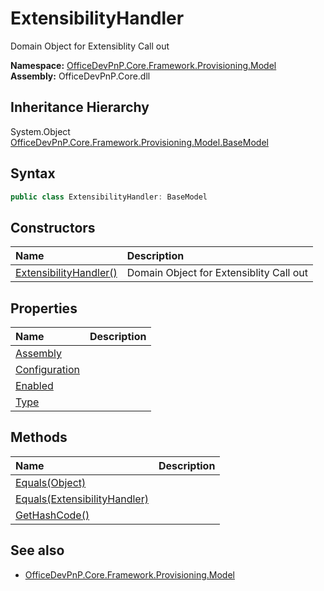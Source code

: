 # ExtensibilityHandler
Domain Object for Extensiblity Call out  

**Namespace:** [OfficeDevPnP.Core.Framework.Provisioning.Model](OfficeDevPnP.Core.Framework.Provisioning.Model.md)  
**Assembly:** OfficeDevPnP.Core.dll  
## Inheritance Hierarchy
System.Object  
    [OfficeDevPnP.Core.Framework.Provisioning.Model.BaseModel](OfficeDevPnP.Core.Framework.Provisioning.Model.BaseModel.md)
## Syntax
```C#
public class ExtensibilityHandler: BaseModel
```
## Constructors
|**Name**|**Description**|
|:-----|:-----|
| [ExtensibilityHandler()](OfficeDevPnP.Core.Framework.Provisioning.Model.ExtensibilityHandler.ctor1.md) |  Domain Object for Extensiblity Call out 
## Properties
|**Name**|**Description**|
|:-----|:-----|
| [Assembly](OfficeDevPnP.Core.Framework.Provisioning.Model.ExtensibilityHandler.Assembly.md) | 
| [Configuration](OfficeDevPnP.Core.Framework.Provisioning.Model.ExtensibilityHandler.Configuration.md) | 
| [Enabled](OfficeDevPnP.Core.Framework.Provisioning.Model.ExtensibilityHandler.Enabled.md) | 
| [Type](OfficeDevPnP.Core.Framework.Provisioning.Model.ExtensibilityHandler.Type.md) | 
## Methods
|**Name**|**Description**|
|:-----|:-----|
| [Equals(Object)](OfficeDevPnP.Core.Framework.Provisioning.Model.ExtensibilityHandler.3520ddbb.md) | 
| [Equals(ExtensibilityHandler)](OfficeDevPnP.Core.Framework.Provisioning.Model.ExtensibilityHandler.c3f425d0.md) | 
| [GetHashCode()](OfficeDevPnP.Core.Framework.Provisioning.Model.ExtensibilityHandler.1c6872bd.md) | 
## See also
- [OfficeDevPnP.Core.Framework.Provisioning.Model](OfficeDevPnP.Core.Framework.Provisioning.Model.md)
